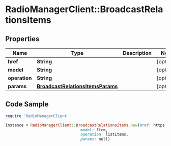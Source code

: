 # RadioManagerClient::BroadcastRelationsItems

## Properties

Name | Type | Description | Notes
------------ | ------------- | ------------- | -------------
**href** | **String** |  | [optional] 
**model** | **String** |  | [optional] 
**operation** | **String** |  | [optional] 
**params** | [**BroadcastRelationsItemsParams**](BroadcastRelationsItemsParams.md) |  | [optional] 

## Code Sample

```ruby
require 'RadioManagerClient'

instance = RadioManagerClient::BroadcastRelationsItems.new(href: https://radiomanager.pluxbox.com/api/v2/items?broadcast_id&#x3D;1,
                                 model: Item,
                                 operation: listItems,
                                 params: null)
```


